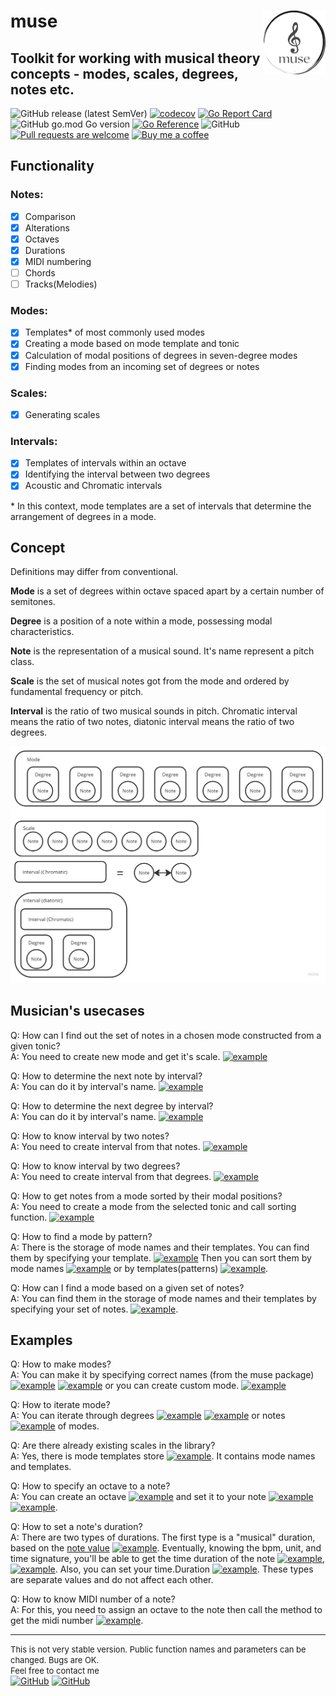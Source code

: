 # muse <img src="https://github.com/go-muse/muse/blob/main/img/muse-logo.png?raw=true" alt="muse" width="100" align="right">
## Toolkit for working with musical theory concepts - modes, scales, degrees, notes etc.
![GitHub release (latest SemVer)](https://custom-icon-badges.demolab.com/github/v/release/go-muse/muse?logo=tag&sort=semver)
[![codecov](https://codecov.io/gh/go-muse/muse/branch/main/graph/badge.svg?token=cVbYqHMT3o)](https://codecov.io/gh/go-muse/muse)
[![Go Report Card](https://goreportcard.com/badge/github.com/go-muse/muse)](https://goreportcard.com/report/github.com/go-muse/muse)
![GitHub go.mod Go version](https://custom-icon-badges.demolab.com/github/go-mod/go-version/go-muse/muse?color=gray&label=%20&logo=go)
[![Go Reference](https://pkg.go.dev/badge/github.com/go-muse/muse.svg)](https://pkg.go.dev/github.com/go-muse/muse)
![GitHub](https://custom-icon-badges.demolab.com/github/license/go-muse/muse?logo=law)
[![Pull requests are welcome](https://custom-icon-badges.demolab.com/badge/PRs-welcome!-green?logo=git-pull-request)](https://github.com/go-muse/muse/pulls)
[![Buy me a coffee](https://custom-icon-badges.demolab.com/badge/buyme-acoffee-brightgreen?logo=buymeacoffee)](https://www.buymeacoffee.com/igormuse)

## Functionality
### Notes:
- [x] Comparison
- [x] Alterations
- [x] Octaves
- [x] Durations
- [x] MIDI numbering
- [ ] Chords
- [ ] Tracks(Melodies)

### Modes:
- [x] Templates* of most commonly used modes
- [x] Creating a mode based on mode template and tonic
- [x] Calculation of modal positions of degrees in seven-degree modes
- [x] Finding modes from an incoming set of degrees or notes
### Scales:
- [x] Generating scales
### Intervals:
- [x] Templates of intervals within an octave
- [x] Identifying the interval between two degrees
- [x] Acoustic and Chromatic intervals

\* In this context, mode templates are a set of intervals that determine the arrangement of degrees in a mode.

## Concept
Definitions may differ from conventional.

**Mode** is a set of degrees within octave spaced apart by a certain number of semitones.

**Degree** is a position of a note within a mode, possessing modal characteristics. 

**Note** is the representation of a musical sound. It's name represent a pitch class.

**Scale** is the set of musical notes got from the mode and ordered by fundamental frequency or pitch.

**Interval** is the ratio of two musical sounds in pitch. 
Chromatic interval means the ratio of two notes, diatonic interval means the ratio of two degrees.

![Concept pic](/img/concept.jpg)

## Musician's usecases

Q: How can I find out the set of notes in a chosen mode constructed from a given tonic?\
A: You need to create new mode and get it's scale. [![example](https://img.shields.io/badge/example-link-blue)](https://pkg.go.dev/github.com/go-muse/muse#example-Mode.GenerateScale)

Q: How to determine the next note by interval?\
A: You can do it by interval's name. [![example](https://img.shields.io/badge/example-link-blue)](https://pkg.go.dev/github.com/go-muse/muse#example-MakeNoteByIntervalName)

Q: How to determine the next degree by interval?\
A: You can do it by interval's name. [![example](https://img.shields.io/badge/example-link-blue)](https://pkg.go.dev/github.com/go-muse/muse#example-MakeDegreeByIntervalName)

Q: How to know interval by two notes?\
A: You need to create interval from that notes. [![example](https://img.shields.io/badge/example-link-blue)](https://pkg.go.dev/github.com/go-muse/muse#example-NewIntervalChromatic)

Q: How to know interval by two degrees?\
A: You need to create interval from that degrees. [![example](https://img.shields.io/badge/example-link-blue)](https://pkg.go.dev/github.com/go-muse/muse#example-NewIntervalByDegrees)

Q: How to get notes from a mode sorted by their modal positions?\
A: You need to create a mode from the selected tonic and call sorting function. [![example](https://img.shields.io/badge/example-link-blue)](https://pkg.go.dev/github.com/go-muse/muse#example-Mode.SortByAbsoluteModalPositions)

Q: How to find a mode by pattern?\
A: There is the storage of mode names and their templates. You can find them by specifying your template. [![example](https://img.shields.io/badge/example-link-blue)](https://pkg.go.dev/github.com/go-muse/muse#example-ModeTemplatesStore.FindModeTemplatesByPattern) Then you can sort them by mode names [![example](https://img.shields.io/badge/example-link-blue)](https://pkg.go.dev/github.com/go-muse/muse#example-ModeNamesAndTemplates.SortByModeName) or by templates(patterns) [![example](https://img.shields.io/badge/example-link-blue)](https://pkg.go.dev/github.com/go-muse/muse#example-ModeNamesAndTemplates.SortByModeTemplate).

Q: How can I find a mode based on a given set of notes?\
A: You can find them in the storage of mode names and their templates by specifying your set of notes. [![example](https://img.shields.io/badge/example-link-blue)](https://pkg.go.dev/github.com/go-muse/muse#example-ModeTemplatesStore.FindModeTemplatesByNotes).

## Examples

Q: How to make modes?\
A: You can make it by specifying correct names (from the muse package) [![example](https://img.shields.io/badge/example-link1-blue)](https://pkg.go.dev/github.com/go-muse/muse#example-MakeNewMode) [![example](https://img.shields.io/badge/example-link2-blue)](https://pkg.go.dev/github.com/go-muse/muse#example-MustMakeNewMode) or you can create custom mode. [![example](https://img.shields.io/badge/example-link-blue)](https://pkg.go.dev/github.com/go-muse/muse#example-MakeNewCustomMode)

Q: How to iterate mode?\
A: You can iterate through degrees  [![example](https://img.shields.io/badge/example-link1-blue)](https://pkg.go.dev/github.com/go-muse/muse#example-Mode.IterateOneRound) [![example](https://img.shields.io/badge/example-link2-blue)](https://pkg.go.dev/github.com/go-muse/muse#example-DegreesIterator.GetAllDegrees) or notes [![example](https://img.shields.io/badge/example-link-blue)](https://pkg.go.dev/github.com/go-muse/muse#example-DegreesIterator.GetAllNotes) of modes.

Q: Are there already existing scales in the library?\
A: Yes, there is mode templates store [![example](https://img.shields.io/badge/example-link-blue)](https://pkg.go.dev/github.com/go-muse/muse#example-InitModeTemplatesStore). It contains mode names and templates.

Q: How to specify an octave to a note?\
A: You can create an octave [![example](https://img.shields.io/badge/example-link-blue)](https://pkg.go.dev/github.com/go-muse/muse#example-Octave) and set it to your note [![example](https://img.shields.io/badge/example-link1-blue)](https://pkg.go.dev/github.com/go-muse/muse#example-Octave.SetToNote) [![example](https://img.shields.io/badge/example-link2-blue)](https://pkg.go.dev/github.com/go-muse/muse#example-Note.SetOctave).

Q: How to set a note's duration?\
A: There are two types of durations. The first type is a "musical" duration, based on the [note value](https://en.wikipedia.org/wiki/Note_value) [![example](https://img.shields.io/badge/example-link-blue)](https://pkg.go.dev/github.com/go-muse/muse#example-NewDuration). Eventually, knowing the bpm, unit, and time signature, you'll be able to get the time duration of the note [![example](https://img.shields.io/badge/example-link1-blue)](https://pkg.go.dev/github.com/go-muse/muse#example-Duration.TimeDuration), [![example](https://img.shields.io/badge/example-link2-blue)](https://pkg.go.dev/github.com/go-muse/muse#example-Note.TimeDuration). Also, you can set your time.Duration [![example](https://img.shields.io/badge/example-link-blue)](https://pkg.go.dev/github.com/go-muse/muse#example-Note.SetCustomDuration). These types are separate values and do not affect each other.

Q: How to know MIDI number of a note?\
A: For this, you need to assign an octave to the note then call the method to get the midi number [![example](https://img.shields.io/badge/example-link-blue)](https://pkg.go.dev/github.com/go-muse/muse#example-Note.MIDINumber).

---
<font size="2">This is not very stable version.
Public function names and parameters can be changed.
Bugs are OK.\
Feel free to contact me\
</font>
[![GitHub](https://custom-icon-badges.demolab.com/badge/-email-white?logo=gmail)](mailto:igor.georgia.sx@gmail.com)
[![GitHub](https://custom-icon-badges.demolab.com/badge/-@Igorstx-white?logo=telegram)](https://t.me/Igorstx)
